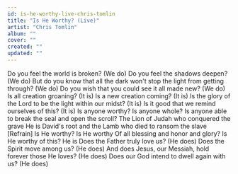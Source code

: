 ```yaml
---
id: is-he-worthy-live-chris-tomlin
title: "Is He Worthy? (Live)"
artist: "Chris Tomlin"
album: ""
cover: ""
created: ""
updated: ""
---
```


Do you feel the world is broken? (We do)
Do you feel the shadows deepen? (We do)
But do you know that all the dark won't stop the light from getting through? (We do)
Do you wish that you could see it all made new? (We do)
Is all creation groaning? (It is)
Is a new creation coming? (It is)
Is the glory of the Lord to be the light within our midst? (It is)
Is it good that we remind ourselves of this? (It is)
Is anyone worthy? Is anyone whole?
Is anyone able to break the seal and open the scroll?
The Lion of Judah who conquered the grave
He is David's root and the Lamb who died to ransom the slave
[Refrain]
Is He worthy? Is He worthy
Of all blessing and honor and glory?
Is He worthy of this?
He is
Does the Father truly love us? (He does)
Does the Spirit move among us? (He does)
And does Jesus, our Messiah, hold forever those He loves? (He does)
Does our God intend to dwell again with us? (He does)